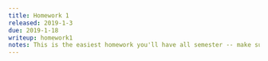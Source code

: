 ```yaml
---
title: Homework 1
released: 2019-1-3
due: 2019-1-18
writeup: homework1
notes: This is the easiest homework you'll have all semester -- make sure you get all the points :-)
---
```

